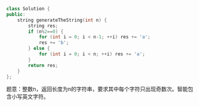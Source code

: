 ```CPP
class Solution {
public:
    string generateTheString(int n) {
        string res;
        if (n%2==0) {
            for (int i = 0; i < n-1; ++i) res += 'a';
            res += 'b';
        } else {
            for (int i = 0; i < n; ++i) res += 'a';
        }
        return res;
    }
};
```

题意：整数n，返回长度为n的字符串，要求其中每个字符只出现奇数次。智能包含小写英文字符。